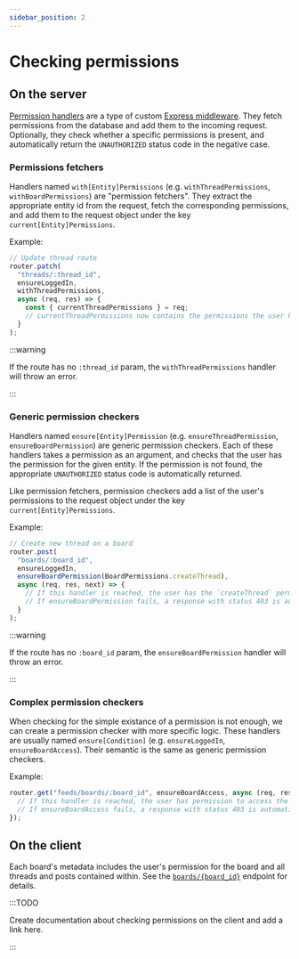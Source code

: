 ```yaml
---
sidebar_position: 2
---
```


# Checking permissions

## On the server

[Permission handlers](https://github.com/BobaBoard/boba-backend/blob/main/handlers/permissions.ts) are a type of custom [Express middleware](https://expressjs.com/en/guide/using-middleware.html). They fetch permissions from the database and add them to the incoming request. Optionally, they check whether a specific permissions is present, and automatically return the `UNAUTHORIZED` status code in the negative case.

### Permissions fetchers

Handlers named `with[Entity]Permissions` (e.g. `withThreadPermissions`, `withBoardPermissions`) are "permission fetchers". They extract the appropriate entity id from the request, fetch the corresponding permissions, and add them to the request object under the key `current[Entity]Permissions`.

Example:

```js
// Update thread route
router.patch(
  "threads/:thread_id",
  ensureLoggedIn,
  withThreadPermissions,
  async (req, res) => {
    const { currentThreadPermissions } = req;
    // currentThreadPermissions now contains the permissions the user has for the thread with id `thread_id`.
  }
);
```

:::warning

If the route has no `:thread_id` param, the `withThreadPermissions` handler will throw an error.

:::

### Generic permission checkers

Handlers named `ensure[Entity]Permission` (e.g. `ensureThreadPermission`, `ensureBoardPermission`) are generic permission checkers. Each of these handlers takes a permission as an argument, and checks that the user has the permission for the given entity. If the permission is not found, the appropriate `UNAUTHORIZED` status code is automatically returned.

Like permission fetchers, permission checkers add a list of the user's permissions to the request object under the key `current[Entity]Permissions`.

Example:

```js
// Create new thread on a board
router.post(
  "boards/:board_id",
  ensureLoggedIn,
  ensureBoardPermission(BoardPermissions.createThread),
  async (req, res, next) => {
    // If this handler is reached, the user has the `createThread` permission for the board with id `board_i`.
    // If ensureBoardPermission fails, a response with status 403 is automatically sent back.
  }
);
```

:::warning

If the route has no `:board_id` param, the `ensureBoardPermission` handler will throw an error.

:::

### Complex permission checkers

When checking for the simple existance of a permission is not enough, we can create a permission checker with more specific logic. These handlers are usually named `ensure[Condition]` (e.g. `ensureLoggedIn`, `ensureBoardAccess`). Their semantic is the same as generic permission checkers.

Example:

```js
router.get("feeds/boards/:board_id", ensureBoardAccess, async (req, res) => {
  // If this handler is reached, the user has permission to access the board with id `board_id`.
  // If ensureBoardAccess fails, a response with status 403 is automatically sent back.
});
```

## On the client

Each board's metadata includes the user's permission for the board and all threads and posts contained within. See the [`boards/{board_id}`](/docs/engineering/rest-api/#operation/getBoardsByUuid) endpoint for details.

:::TODO

Create documentation about checking permissions on the client and add a link here.

:::
